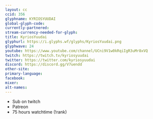 ```yaml
---
layout: cc
ccid: 356
glyphname: KYRIOSYUUDAI
global-glyph-code: 
currently-partnered: 
stream-currency-needed-for-glyph: 
title: KyriosYuudai
glyphurl: https://i.glyphs.wf/glyphs/KyriosYuudai.png
glyphwave: 24
youtube: https://www.youtube.com/channel/UCni9V1w0kRqiIgR3uMr8xVQ
twitch: https://twitch.tv/kyriosyuudai
twitter: https://twitter.com/kyriosyuudai
discord: https://discord.gg/V7uendd
other-site: 
primary-language: 
facebook: 
mixer: 
alt-names: 
---
```

* Sub on twitch
* Patreon
* 75 hours watchtime (!rank)
